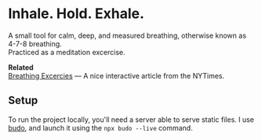 # Inhale. Hold. Exhale.

A small tool for calm, deep, and measured breathing, otherwise known as 4-7-8 breathing.\
Practiced as a meditation excercise.

**Related**\
[Breathing Excercies](https://www.nytimes.com/interactive/2023/03/03/well/mind/breathing-exercises.html) — A nice interactive article from the NYTimes.

## Setup

To run the project locally, you'll need a server able to serve static files. I use [budo](https://www.npmjs.com/package/budo), and launch it using the `npx budo --live` command.
